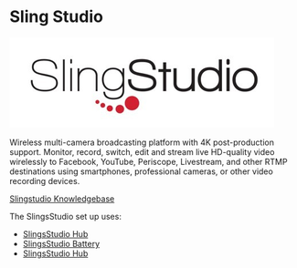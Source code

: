 # Sling Studio

![alt text](https://raw.githubusercontent.com/RedefiningWomeninTech/av-docs/master/img/Sling_Studio_Logo.jpg)


Wireless multi-camera broadcasting platform with 4K post-production support. Monitor, record, switch, edit and stream live HD-quality video wirelessly to Facebook, YouTube, Periscope, Livestream, and other RTMP destinations using smartphones, professional cameras, or other video recording devices.


[Slingstudio Knowledgebase](https://www.myslingstudio.com/help)

The SlingsStudio set up uses:

* [SlingsStudio Hub](../sling-studio/sling-studio-hub.md)
* [SlingsStudio Battery](../sling-studio/sling-studio-battery.md)
* [SlingsStudio Hub](../sling-studio/sling-camera-link.md)
